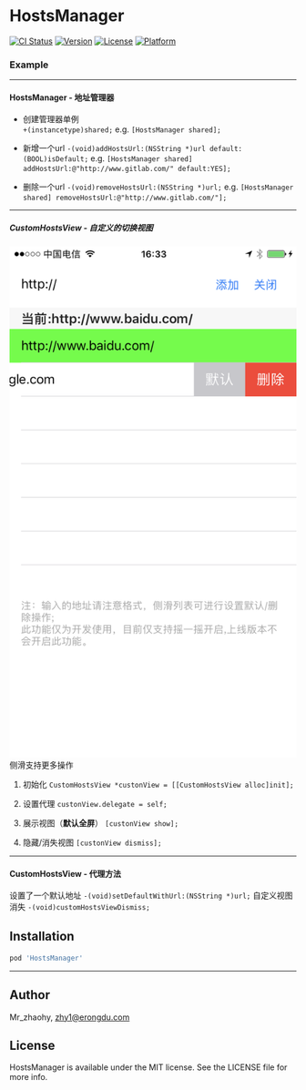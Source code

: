 # HostsManager

[![CI Status](http://img.shields.io/travis/Mr_zhaohy/HostsManager.svg?style=flat)](https://travis-ci.org/Mr_zhaohy/HostsManager)
[![Version](https://img.shields.io/cocoapods/v/HostsManager.svg?style=flat)](http://cocoapods.org/pods/HostsManager)
[![License](https://img.shields.io/cocoapods/l/HostsManager.svg?style=flat)](http://cocoapods.org/pods/HostsManager)
[![Platform](https://img.shields.io/cocoapods/p/HostsManager.svg?style=flat)](http://cocoapods.org/pods/HostsManager)

### Example
***
#### HostsManager - 地址管理器
- 创建管理器单例
<br >`+(instancetype)shared;`
e.g.
`[HostsManager shared];`

- 新增一个url
`-(void)addHostsUrl:(NSString *)url default:(BOOL)isDefault;`
e.g.
`[HostsManager shared] addHostsUrl:@"http://www.gitlab.com/" default:YES];`

- 删除一个url
`-(void)removeHostsUrl:(NSString *)url;`
e.g.
`[HostsManager shared] removeHostsUrl:@"http://www.gitlab.com/"];`

***
##### CustomHostsView - 自定义的切换视图
![Alt text](./IMG_0033.PNG)
侧滑支持更多操作

1. 初始化
`CustomHostsView *custonView = [[CustomHostsView alloc]init];`

2. 设置代理
`custonView.delegate = self;`

3. 展示视图（**默认全屏**）
`[custonView show];`

4. 隐藏/消失视图
`[custonView dismiss]; `

***
#### CustomHostsView - 代理方法
设置了一个默认地址
`-(void)setDefaultWithUrl:(NSString *)url;`
自定义视图消失
`-(void)customHostsViewDismiss;`

## Installation

```ruby
pod 'HostsManager'
```
---
## Author

Mr_zhaohy, zhy1@erongdu.com

## License

HostsManager is available under the MIT license. See the LICENSE file for more info.

